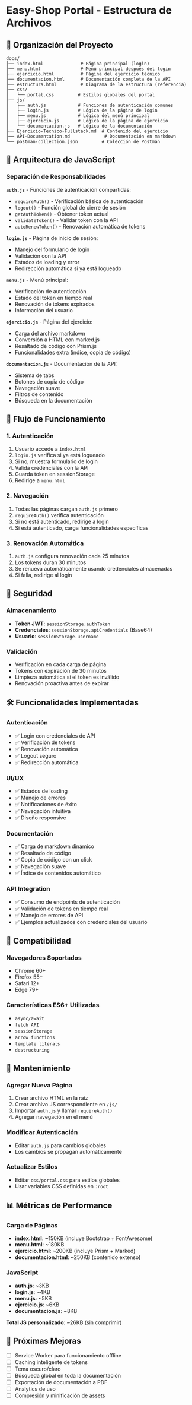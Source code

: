 # Easy-Shop Portal - Estructura de Archivos

## 📁 Organización del Proyecto

```
docs/
├── index.html              # Página principal (login)
├── menu.html               # Menú principal después del login
├── ejercicio.html          # Página del ejercicio técnico
├── documentacion.html      # Documentación completa de la API
├── estructura.html         # Diagrama de la estructura (referencia)
├── css/
│   └── portal.css         # Estilos globales del portal
├── js/
│   ├── auth.js            # Funciones de autenticación comunes
│   ├── login.js           # Lógica de la página de login
│   ├── menu.js            # Lógica del menú principal
│   ├── ejercicio.js       # Lógica de la página de ejercicio
│   └── documentacion.js   # Lógica de la documentación
├── Ejercicio-Tecnico-Fullstack.md  # Contenido del ejercicio
├── API-Documentation.md             # Documentación en markdown
└── postman-collection.json         # Colección de Postman
```

## 🔧 Arquitectura de JavaScript

### Separación de Responsabilidades

**`auth.js`** - Funciones de autenticación compartidas:
- `requireAuth()` - Verificación básica de autenticación
- `logout()` - Función global de cierre de sesión
- `getAuthToken()` - Obtener token actual
- `validateToken()` - Validar token con la API
- `autoRenewToken()` - Renovación automática de tokens

**`login.js`** - Página de inicio de sesión:
- Manejo del formulario de login
- Validación con la API
- Estados de loading y error
- Redirección automática si ya está logueado

**`menu.js`** - Menú principal:
- Verificación de autenticación
- Estado del token en tiempo real
- Renovación de tokens expirados
- Información del usuario

**`ejercicio.js`** - Página del ejercicio:
- Carga del archivo markdown
- Conversión a HTML con marked.js
- Resaltado de código con Prism.js
- Funcionalidades extra (índice, copia de código)

**`documentacion.js`** - Documentación de la API:
- Sistema de tabs
- Botones de copia de código
- Navegación suave
- Filtros de contenido
- Búsqueda en la documentación

## 🚀 Flujo de Funcionamiento

### 1. Autenticación
1. Usuario accede a `index.html`
2. `login.js` verifica si ya está logueado
3. Si no, muestra formulario de login
4. Valida credenciales con la API
5. Guarda token en sessionStorage
6. Redirige a `menu.html`

### 2. Navegación
1. Todas las páginas cargan `auth.js` primero
2. `requireAuth()` verifica autenticación
3. Si no está autenticado, redirige a login
4. Si está autenticado, carga funcionalidades específicas

### 3. Renovación Automática
1. `auth.js` configura renovación cada 25 minutos
2. Los tokens duran 30 minutos
3. Se renueva automáticamente usando credenciales almacenadas
4. Si falla, redirige al login

## 🔐 Seguridad

### Almacenamiento
- **Token JWT**: `sessionStorage.authToken`
- **Credenciales**: `sessionStorage.apiCredentials` (Base64)
- **Usuario**: `sessionStorage.username`

### Validación
- Verificación en cada carga de página
- Tokens con expiración de 30 minutos
- Limpieza automática si el token es inválido
- Renovación proactiva antes de expirar

## 🛠️ Funcionalidades Implementadas

### Autenticación
- ✅ Login con credenciales de API
- ✅ Verificación de tokens
- ✅ Renovación automática
- ✅ Logout seguro
- ✅ Redirección automática

### UI/UX
- ✅ Estados de loading
- ✅ Manejo de errores
- ✅ Notificaciones de éxito
- ✅ Navegación intuitiva
- ✅ Diseño responsive

### Documentación
- ✅ Carga de markdown dinámico
- ✅ Resaltado de código
- ✅ Copia de código con un click
- ✅ Navegación suave
- ✅ Índice de contenidos automático

### API Integration
- ✅ Consumo de endpoints de autenticación
- ✅ Validación de tokens en tiempo real
- ✅ Manejo de errores de API
- ✅ Ejemplos actualizados con credenciales del usuario

## 📱 Compatibilidad

### Navegadores Soportados
- Chrome 60+
- Firefox 55+
- Safari 12+
- Edge 79+

### Características ES6+ Utilizadas
- `async/await`
- `fetch API`
- `sessionStorage`
- `arrow functions`
- `template literals`
- `destructuring`

## 🔄 Mantenimiento

### Agregar Nueva Página
1. Crear archivo HTML en la raíz
2. Crear archivo JS correspondiente en `/js/`
3. Importar `auth.js` y llamar `requireAuth()`
4. Agregar navegación en el menú

### Modificar Autenticación
- Editar `auth.js` para cambios globales
- Los cambios se propagan automáticamente

### Actualizar Estilos
- Editar `css/portal.css` para estilos globales
- Usar variables CSS definidas en `:root`

## 📊 Métricas de Performance

### Carga de Páginas
- **index.html**: ~150KB (incluye Bootstrap + FontAwesome)
- **menu.html**: ~180KB
- **ejercicio.html**: ~200KB (incluye Prism + Marked)
- **documentacion.html**: ~250KB (contenido extenso)

### JavaScript
- **auth.js**: ~3KB
- **login.js**: ~4KB
- **menu.js**: ~5KB
- **ejercicio.js**: ~6KB
- **documentacion.js**: ~8KB

**Total JS personalizado**: ~26KB (sin comprimir)

## 🚀 Próximas Mejoras

- [ ] Service Worker para funcionamiento offline
- [ ] Caching inteligente de tokens
- [ ] Tema oscuro/claro
- [ ] Búsqueda global en toda la documentación
- [ ] Exportación de documentación a PDF
- [ ] Analytics de uso
- [ ] Compresión y minificación de assets